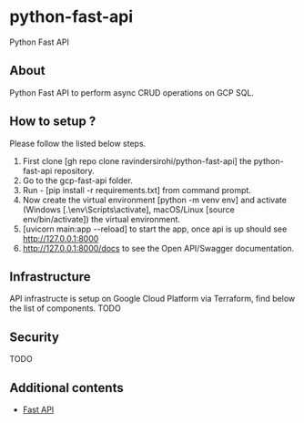 # python-fast-api
Python Fast API

## About
Python Fast API to perform async CRUD operations on GCP SQL.

## How to setup ?

Please follow the listed below steps.

1. First clone [gh repo clone ravindersirohi/python-fast-api] the python-fast-api repository.
2. Go to the gcp-fast-api folder.
3. Run - [pip install -r requirements.txt] from command prompt.
4. Now create the virtual environment [python -m venv env] and activate (Windows [.\env\Scripts\activate], macOS/Linux [source env/bin/activate]) the virtual environment.
5. [uvicorn main:app --reload] to start the app, once api is up should see http://127.0.0.1:8000
6. http://127.0.0.1:8000/docs to see the Open API/Swagger documentation.

## Infrastructure
API infrastructe is setup on Google Cloud Platform via Terraform, find below the list of components.
TODO

## Security
TODO

## Additional contents

- [Fast API](https://fastapi.tiangolo.com/)